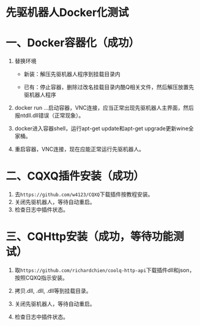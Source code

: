 # 先驱机器人Docker化测试

# 一、Docker容器化（成功）

1. 替换环境

    * 新装：解压先驱机器人程序到挂载目录内

    * 已有：停止容器，删除过改名挂载目录内酷Q相关文件，然后解压放置先驱机器人程序

2. docker run ...启动容器，VNC连接，应当正常出现先驱机器人主界面，然后报ntdll.dll错误（正常现象）。

3. docker进入容器shell，运行apt-get update和apt-get upgrade更新wine全家桶。

4. 重启容器，VNC连接，现在应能正常运行先驱机器人。



# 二、CQXQ插件安装（成功）

1. 去``https://github.com/w4123/CQXQ``下载插件按教程安装。
2. 关闭先驱机器人，等待自动重启。
3. 检查日志中插件状态。



# 三、CQHttp安装（成功，等待功能测试）

1. 取``https://github.com/richardchien/coolq-http-api``下载插件dll和json，按照CQXQ指示安装。

2. 拷贝.dll, .dll, .dll等到挂载目录。

3. 关闭先驱机器人，等待自动重启。

4. 检查日志中插件状态。
